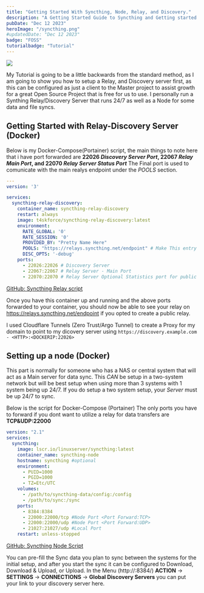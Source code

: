 ```yaml
---
title: "Getting Started With Syncthing, Node, Relay, and Discovery."
description: "A Getting Started Guide to Syncthing and Getting started with the Node, Relay, and Discovery servers."
pubDate: "Dec 12 2023"
heroImage: "/syncthing.png"
#updatedDate: "Dec 12 2023"
badge: "FOSS"
tutorialbadge: "Tutorial"
---
```

<img src="https://status-monitor.basestation.space/api/badge/22/status?label=BSN-SyncThing-Relay+&style=for-the-badge">

My Tutorial is going to be a little backwards from the standard method, as I am going to show you how to setup a Relay, and Discovery server first, as this can be configured as just a client to the Master project to assist growth for a great Open Source Project that is free for us to use.  I personally run a Synthing Relay/Discovery Server that runs 24/7 as well as a Node for some data and file syncs.

## Getting Started with Relay-Discovery Server (Docker)

Below is my Docker-Compose(Portainer) script, the main things to note here that i have port forwarded are **22026 *Discovery Server Port*, 22067 *Relay Main Port*, and 22070 *Relay Server Status Port*** The Final port is used to comunicate with the main realys endpoint under the *POOLS* section.

```yaml
---
version: '3'

services:
  syncthing-relay-discovery:
    container_name: syncthing-relay-discovery
    restart: always
    image: t4skforce/syncthing-relay-discovery:latest
    environment:
      RATE_GLOBAL: '0'
      RATE_SESSION: '0'
      PROVIDED_BY: "Pretty Name Here"
      POOLS: "https://relays.syncthing.net/endpoint" # Make This entry "" to run a private relay.
      DISC_OPTS: '-debug'
    ports:
      - 22026:22026 # Discovery Server
      - 22067:22067 # Relay Server - Main Port
      - 22070:22070 # Relay Server Optional Statistics port for public relays pool
```
[GitHub: Syncthing Relay script](https://github.com/Adammatthiesen/docker-compose-scripts/blob/main/docker-compose/syncthing-relay-discovery.yml)

Once you have this container up and running and the above ports forwarded to your container, you should now be able to see your relay on https://relays.syncthing.net/endpoint if you opted to create a public relay.  

I used Cloudflare Tunnels (Zero Trust/Argo Tunnel) to create a Proxy for my domain to point to my dicovery server using ```https://discovery.example.com - <HTTP>:<DOCKERIP:22026>```

## Setting up a node (Docker)

This part is normally for someone who has a NAS or central system that will act as a Main server for data sync.  This *CAN* be setup in a two-system network but will be best setup when using more than 3 systems with 1 system being up 24/7.  If you do setup a two system setup, your *Server* must be up 24/7 to sync.

Below is the script for Docker-Compose (Portainer) The only ports you have to forward if you dont want to utilize a relay for data transfers are **TCP&UDP:22000**

```yaml
version: "2.1"
services:
  syncthing:
    image: lscr.io/linuxserver/syncthing:latest
    container_name: syncthing-node
    hostname: syncthing #optional
    environment:
      - PUID=1000
      - PGID=1000
      - TZ=Etc/UTC
    volumes:
      - /path/to/syncthing-data/config:/config
      - /path/to/sync:/sync
    ports:
      - 8384:8384
      - 22000:22000/tcp #Node Port <Port Forward:TCP>
      - 22000:22000/udp #Node Port <Port Forward:UDP>
      - 21027:21027/udp #Local Port
    restart: unless-stopped
```
[GitHub: Syncthing Node Script](https://github.com/Adammatthiesen/docker-compose-scripts/blob/main/docker-compose/syncthing-node.yml)

You can pre-fill the Sync data you plan to sync between the systems for the initial setup, and after you start the sync it can be configured to Download, Download & Upload, or Upload.  In the Menu (http://<DOCKER IP>:8384/) **ACTION** -> **SETTINGS** -> **CONNECTIONS** -> **Global Discovery Servers** you can put your link to your discovery server here.